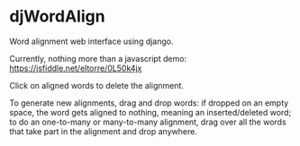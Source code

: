 # djWordAlign
Word alignment web interface using django.

Currently, nothing more than a javascript demo: https://jsfiddle.net/eltorre/0L50k4jx

Click on aligned words to delete the alignment. 

To generate new alignments, drag and drop words: if dropped on an empty space, the word gets aligned to nothing, meaning an inserted/deleted word; to do an one-to-many or many-to-many alignment, drag over all the words that take part in the alignment and drop anywhere. 
